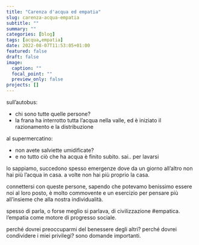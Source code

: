 ```yaml
---
title: "Carenza d'acqua ed empatia"
slug: carenza-acqua-empatia
subtitle: ""
summary: ""
categories: [blog]
tags: [acqua,empatia]
date: 2022-08-07T11:53:05+01:00
featured: false
draft: false
image:
  caption: ""
  focal_point: ""
  preview_only: false
projects: []
---
```

sull’autobus:
- chi sono tutte quelle persone?
- la frana ha interrotto tutta l’acqua nella valle, ed è iniziato il razionamento e la distribuzione

al supermercatino:
- non avete salviette umidificate?
- e no tutto ciò che ha acqua è finito subito. sai.. per lavarsi

lo sappiamo, succedono spesso emergenze dove da un giorno all’altro non hai più l’acqua in casa. a volte non hai più proprio la casa. 

connettersi con queste persone, sapendo che potevamo benissimo essere noi al loro posto, è molto commovente e un esercizio per pensare più all’insieme che alla nostra individualità. 

spesso di parla, o forse meglio si parlava, di civilizzazione #empatica. l’empatia come motore di progresso sociale. 

perché dovrei preoccuparmi del benessere degli altri? perché dovrei condividere i miei privilegi? sono domande importanti.